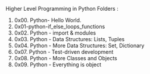 Higher Level Programming in Python
Folders :
1. 0x00. Python- Hello World.
2. 0x01-python-if_else_loops_functions
3. 0x02. Python - import & modules
4. 0x03. Python - Data Structures: Lists, Tuples
5. 0x04. Python - More Data Structures: Set, Dictionary
6. 0x07. Python - Test-driven development
7. 0x08. Python - More Classes and Objects
8.  0x09. Python - Everything is object